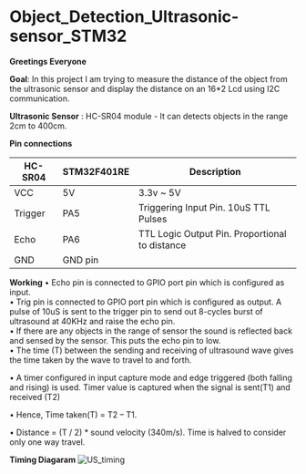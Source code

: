 # Object_Detection_Ultrasonic-sensor_STM32

__Greetings Everyone__

__Goal__: In this project I am trying to measure the distance of the object from the ultrasonic sensor and display the distance on an 16*2 Lcd using I2C communication.

__Ultrasonic Sensor__ : HC-SR04 module - It can detects objects in the range 2cm to 400cm.

__Pin connections__

|HC-SR04|STM32F401RE|Description|
|-------|-------|----|
|VCC|5V|3.3v ~ 5V|
|Trigger|PA5|Triggering Input Pin. 10uS TTL Pulses|
|Echo|PA6|TTL Logic Output Pin. Proportional to distance|
|GND|GND pin|

__Working__
•	Echo pin is connected to GPIO port pin which is configured as input.  
•	Trig pin is connected to GPIO port pin which is configured as output. A pulse of 10uS is sent to the trigger pin to send out 8-cycles burst of ultrasound at 40KHz and raise the echo pin.  
•	If there are any objects in the range of sensor the sound is reflected back and sensed by the sensor. This puts the echo pin to low.  
•	The time (T) between the sending and receiving of ultrasound wave gives the time taken by the wave to travel to and forth.  

•	A timer configured in input capture mode and edge triggered (both falling and rising) is used. Timer value is captured when the signal is sent(T1) and received (T2)  

•	Hence, Time taken(T) = T2 – T1.  

•	Distance = (T / 2) * sound velocity (340m/s). Time is halved to consider only one way travel.  


__Timing Diagaram__
![US_timing](https://github.com/divyamchavan/Object_Detection_Ultrasonic-sensor_STM32/assets/121415464/3fe6febb-84ac-42e2-82d9-6cef09b44cc4)

 
